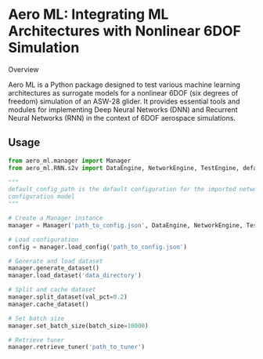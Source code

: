 # Aero ML: Integrating ML Architectures with Nonlinear 6DOF Simulation
Overview

Aero ML is a Python package designed to test various machine learning architectures as surrogate models for a nonlinear 6DOF (six degrees of freedom) simulation of an ASW-28 glider. It provides essential tools and modules for implementing Deep Neural Networks (DNN) and Recurrent Neural Networks (RNN) in the context of 6DOF aerospace simulations.


## Usage

```python
from aero_ml.manager import Manager
from aero_ml.RNN.s2v import DataEngine, NetworkEngine, TestEngine, default_config_path

"""
default_config_path is the default configuration for the imported network, custom configurations can be created with the network specific
configuration model
"""

# Create a Manager instance
manager = Manager('path_to_config.json', DataEngine, NetworkEngine, TestEngine)

# Load configuration
config = manager.load_config('path_to_config.json')

# Generate and load dataset
manager.generate_dataset()
manager.load_dataset('data_directory')

# Split and cache dataset
manager.split_dataset(val_pct=0.2)
manager.cache_dataset()

# Set batch size
manager.set_batch_size(batch_size=10000)

# Retrieve tuner
manager.retrieve_tuner('path_to_tuner')
```